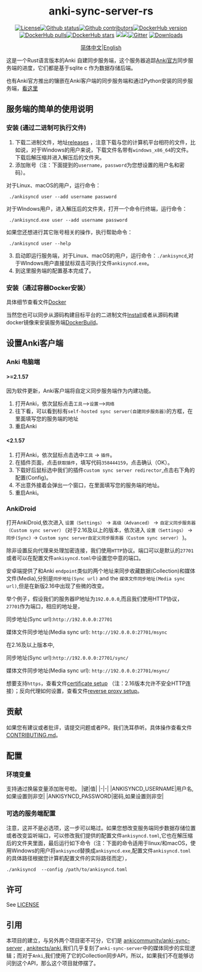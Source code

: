 <div align="center">

# anki-sync-server-rs

[![License](https://img.shields.io/github/license/ankicommunity/anki-sync-server-rs)](https://github.com/ankicommunity/anki-sync-server-rs/blob/master/LINCENSE)[![Github status](https://img.shields.io/github/checks-status/ankicommunity/anki-sync-server-rs/master?label=github%20status)](https://github.com/ankicommunity/anki-sync-server-rs/actions)[![Github contributors](https://img.shields.io/github/contributors/ankicommunity/anki-sync-server-rs?label=github%20contributors)](https://github.com/ankicommunity/anki-sync-server-rs/graphs/contributors)[![DockerHub version](https://img.shields.io/docker/v/ankicommunity/anki-sync-server-rs?label=dockerhub%20version&sort=date)](https://hub.docker.com/repository/docker/ankicommunity/anki-sync-server-rs)[![DockerHub pulls](https://img.shields.io/docker/pulls/ankicommunity/anki-sync-server-rs)](https://hub.docker.com/repository/docker/ankicommunity/anki-sync-server-rs)[![DockerHub stars](https://img.shields.io/docker/stars/ankicommunity/anki-sync-server-rs)](https://hub.docker.com/repository/docker/ankicommunity/anki-sync-server-rs)
[![](https://img.shields.io/github/v/release/ankicommunity/anki-sync-server-rs)](https://github.com/ankicommunity/anki-sync-server-rs/releases/latest)[![](https://img.shields.io/github/last-commit/ankicommunity/anki-sync-server-rs)]()[![Gitter](https://badges.gitter.im/ankicommunity/community.svg)](https://gitter.im/ankicommunity/community?utm_source=badge&utm_medium=badge&utm_campaign=pr-badge)
[![Downloads](https://img.shields.io/github/downloads/ankicommunity/anki-sync-server-rs/total?label=Release%20Download)](https://github.com/ankicommunity/anki-sync-server-rs/releases/latest)

[简体中文](README_CN.md)|[English](README.md)
</div>

这是一个Rust语言版本的Anki 自建同步服务端，这个服务器追踪[Anki官方](https://github.com/ankitects/anki)同步服务端的进度，它们都是基于sqlite c 作为数据存储后端。

也有Anki官方推出的镶嵌在Anki客户端的同步服务端和通过Python安装的同步服务端，[看这里](https://docs.ankiweb.net/sync-server.html)

## 服务端的简单的使用说明
### 安装 (通过二进制可执行文件)
1. 下载二进制文件，地址[releases](https://github.com/ankicommunity/anki-sync-server-rs/releases) ，注意下载与您的计算机平台相符的文件，比如说，对于Windows的用户来说，下载文件名带有`windows_x86_64`的文件。下载后解压缩并进入解压后的文件夹。
2. 添加账号（注：下面提到的`username`，`password`为您想设置的用户名和密码）。

对于Linux、macOS的用户，运行命令：
```
 ./ankisyncd user --add username password
```
对于WIndows用户，进入解压后的文件夹，打开一个命令行终端，运行命令：
```
 ./ankisyncd.exe user --add username password
```
如果您还想进行其它账号相关的操作，执行帮助命令：
```
 ./ankisyncd user --help
```
3. 启动即运行服务端，对于Linux、macOS的用户，运行命令：`./ankisyncd`,对于WIndows用户直接鼠标双击可执行文件`ankisyncd.exe`。
4. 到这里服务端的配置基本完成了。
### 安装（通过容器Docker安装）
具体细节查看文件[Docker](docs/CONTAINER.md)

当然您也可以同步从源码构建目标平台的二进制文件[Install](docs/INSTALL.md)或者从源码构建docker镜像来安装服务端[DockerBuild](docs/CONTAINER.md)。
## 设置Anki客户端
### Anki 电脑端
#### >=2.1.57
因为软件更新，Anki客户端将自定义同步服务端作为内建功能。
1. 打开Anki，依次鼠标点击`工具`-->`设置`-->`网络`
2. 往下看，可以看到标有`self-hosted sync server(自建同步服务器)`的方框，在里面填写您的服务端的地址
3. 重启Anki
#### <2.1.57
1. 打开Anki，依次鼠标点击选中`工具` -> `插件`。
2. 在插件页面，点击`获取插件`，填写代码`358444159`，点击确认（OK）。
3. 下载好后鼠标选中我们的插件`custom sync server redirector`,点击右下角的配置(Config)。
4. 不出意外接着会弹出一个窗口，在里面填写您的服务端的地址。
5. 重启Anki。

### AnkiDroid
打开AnkiDroid,依次进入 `设置（Settings）` -> `高级（Advanced）` -> `自定义同步服务器（Custom sync server）` (对于2.16及以上的版本，依次进入 `设置（Settings）` -> `同步(Sync)` -> `Custom sync server自定义同步服务器（Custom sync server）` )。

除非设置反向代理来处理加密连接，我们使用`HTTP`协议。端口可以是默认的`27701`或者可以在配置文件`ankisyncd.toml`中设置您中意的端口。

安卓端提供了和Anki `endpoint`类似的两个地址来同步收藏数据(Collection)和媒体文件(Media),分别是`同步地址(Sync url)` and the `媒体文件同步地址(Media sync url)`,但是在新版2.16中出现了些微的改变。

举个例子，假设我们的服务器IP地址为``192.0.0.0``,而且我们使用HTTP协议，`27701`作为端口，相应的地址是，

同步地址(Sync url):`http://192.0.0.0:27701`

媒体文件同步地址(Media sync url): `http://192.0.0.0:27701/msync`

在2.16及以上版本中,

同步地址(Sync url):`http://192.0.0.0:27701/sync/`

媒体文件同步地址(Media sync url): `http://192.0.0.0:27701/msync/`

想要支持`https`，查看文件[certificate setup](docs/CERTS.md) （注：2.16版本允许不安全HTTP连接）；反向代理如何设置，查看文件[reverse proxy setup](docs/REVERSE_PROXY.md)。

## 贡献
如果您有建议或者批评，请提交问题或者PR，我们洗耳恭听。具体操作查看文件[CONTRIBUTING.md](CONTRIBUTING.md)。
## 配置
### 环境变量
支持通过换届变量添加账号啦。
|键|值|
|-|-|
|ANKISYNCD_USERNAME|用户名,如果设置则非空|
|ANKISYNCD_PASSWORD|密码,如果设置则非空|
### 可选的服务端配置
注意，这并不是必选项，这一步可以略过。如果您想改变服务端同步数据存储位置或者改变监听端口，可以修改我们提供的配置文件`ankisyncd.toml`,它也在解压缩后的文件夹里面，最后运行如下命令（注：下面的命令适用于linux/和macOS，使用Windows的用户将`ankisyncd`替换成`ankisyncd.exe`,配置文件`ankisyncd.toml`的具体路径根据您计算机配置文件的实际路径而定），
```
./ankisyncd  --config /path/to/ankisyncd.toml
```

## 许可
See [LICENSE](LICENSE)

## 引用
本项目的建立，与另外两个项目密不可分，它们是 [ankicommunity/anki-sync-server](https://github.com/ankicommunity/anki-sync-server) ,
[ankitects/anki](https://github.com/ankitects/anki),我们几乎复刻了`anki-sync-server`中的媒体同步的实现逻辑；而对于`Anki`,我们使用了它的Collection同步API，所以，如果我们不在能够访问到这个API，那么这个项目就停摆了。

